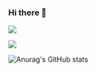 ### Hi there 👋

<!--
**hongdroid94/hongdroid94** is a ✨ _special_ ✨ repository because its `README.md` (this file) appears on your GitHub profile.

Here are some ideas to get you started:

- 🔭 I’m currently working on ...
- 🌱 I’m currently learning ...
- 👯 I’m looking to collaborate on ...
- 🤔 I’m looking for help with ...
- 💬 Ask me about ...
- 📫 How to reach me: ...
- 😄 Pronouns: ...
- ⚡ Fun fact: ...

-->
<!-- kotlin -->
<a href="#" onclick="return false;" target="_blank"><img src="https://img.shields.io/badge/Kotlin-7F52FF?style=flat&logo=kotlin&logoColor=ffffff"/></a>

<!-- firebase -->
<a href="#" onclick="return false;" target="_blank"><img src="https://img.shields.io/badge/Firebase-FFCA28?style=flat&logo=Firebase&logoColor=ffffff"/></a>

![Anurag's GitHub stats](https://github-readme-stats.vercel.app/api?username=hongdroid94&show_icons=true&theme=blueberry)


